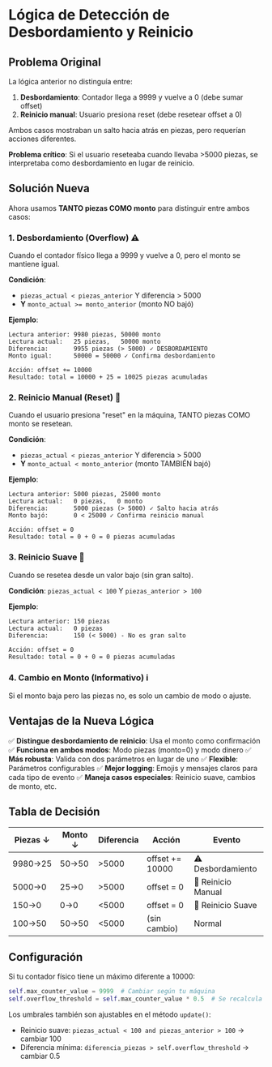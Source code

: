 # Lógica de Detección de Desbordamiento y Reinicio

## Problema Original
La lógica anterior no distinguía entre:
1. **Desbordamiento**: Contador llega a 9999 y vuelve a 0 (debe sumar offset)
2. **Reinicio manual**: Usuario presiona reset (debe resetear offset a 0)

Ambos casos mostraban un salto hacia atrás en piezas, pero requerían acciones diferentes.

**Problema crítico**: Si el usuario reseteaba cuando llevaba >5000 piezas, se interpretaba como desbordamiento en lugar de reinicio.

## Solución Nueva
Ahora usamos **TANTO piezas COMO monto** para distinguir entre ambos casos:

### 1. **Desbordamiento (Overflow)** ⚠️
Cuando el contador físico llega a 9999 y vuelve a 0, pero el monto se mantiene igual.

**Condición**:
- `piezas_actual < piezas_anterior` Y diferencia > 5000
- **Y** `monto_actual >= monto_anterior` (monto NO bajó)

**Ejemplo**:
```
Lectura anterior: 9980 piezas, 50000 monto
Lectura actual:   25 piezas,   50000 monto
Diferencia:       9955 piezas (> 5000) ✓ DESBORDAMIENTO
Monto igual:      50000 = 50000 ✓ Confirma desbordamiento

Acción: offset += 10000
Resultado: total = 10000 + 25 = 10025 piezas acumuladas
```

### 2. **Reinicio Manual (Reset)** 🔄
Cuando el usuario presiona "reset" en la máquina, TANTO piezas COMO monto se resetean.

**Condición**:
- `piezas_actual < piezas_anterior` Y diferencia > 5000
- **Y** `monto_actual < monto_anterior` (monto TAMBIÉN bajó)

**Ejemplo**:
```
Lectura anterior: 5000 piezas, 25000 monto
Lectura actual:   0 piezas,   0 monto
Diferencia:       5000 piezas (> 5000) ✓ Salto hacia atrás
Monto bajó:       0 < 25000 ✓ Confirma reinicio manual

Acción: offset = 0
Resultado: total = 0 + 0 = 0 piezas acumuladas
```

### 3. **Reinicio Suave** 🔄
Cuando se resetea desde un valor bajo (sin gran salto).

**Condición**: `piezas_actual < 100` Y `piezas_anterior > 100`

**Ejemplo**:
```
Lectura anterior: 150 piezas
Lectura actual:   0 piezas
Diferencia:       150 (< 5000) - No es gran salto

Acción: offset = 0
Resultado: total = 0 + 0 = 0 piezas acumuladas
```

### 4. **Cambio en Monto (Informativo)** ℹ️
Si el monto baja pero las piezas no, es solo un cambio de modo o ajuste.

## Ventajas de la Nueva Lógica

✅ **Distingue desbordamiento de reinicio**: Usa el monto como confirmación
✅ **Funciona en ambos modos**: Modo piezas (monto=0) y modo dinero
✅ **Más robusta**: Valida con dos parámetros en lugar de uno
✅ **Flexible**: Parámetros configurables
✅ **Mejor logging**: Emojis y mensajes claros para cada tipo de evento
✅ **Maneja casos especiales**: Reinicio suave, cambios de monto, etc.

## Tabla de Decisión

| Piezas ↓ | Monto ↓ | Diferencia | Acción | Evento |
|----------|---------|-----------|--------|--------|
| 9980→25  | 50→50   | >5000     | offset += 10000 | ⚠️ Desbordamiento |
| 5000→0   | 25→0    | >5000     | offset = 0 | 🔄 Reinicio Manual |
| 150→0    | 0→0     | <5000     | offset = 0 | 🔄 Reinicio Suave |
| 100→50   | 50→50   | <5000     | (sin cambio) | Normal |

## Configuración

Si tu contador físico tiene un máximo diferente a 10000:
```python
self.max_counter_value = 9999  # Cambiar según tu máquina
self.overflow_threshold = self.max_counter_value * 0.5  # Se recalcula automáticamente
```

Los umbrales también son ajustables en el método `update()`:
- Reinicio suave: `piezas_actual < 100 and piezas_anterior > 100` → cambiar 100
- Diferencia mínima: `diferencia_piezas > self.overflow_threshold` → cambiar 0.5

